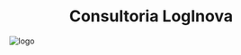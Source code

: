 # <h1 align="center"> Consultoria LogInova 
  ![logo](https://github.com/Brudeoli17/Projeto-Marcus/blob/main/Logotipo%20Consultoria.jpg)
